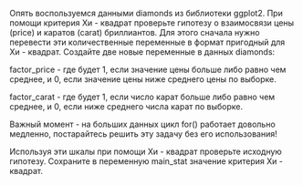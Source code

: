 Опять воспользуемся данными diamonds из библиотеки ggplot2. При помощи критерия Хи - квадрат проверьте гипотезу о взаимосвязи цены (price) и каратов (carat) бриллиантов. Для этого сначала нужно перевести эти количественные переменные в формат пригодный для Хи - квадрат. Создайте две новые переменные в данных diamonds:

factor_price - где будет 1, если значение цены больше либо равно чем среднее, и 0, если значение цены ниже среднего цены по выборке.

factor_carat - где будет 1, если число карат больше либо равно чем среднее,  и 0, если ниже среднего числа карат по выборке.

Важный момент - на больших данных цикл for() работает довольно медленно, постарайтесь решить эту задачу без его использования!

Используя эти шкалы при помощи Хи - квадрат проверьте исходную гипотезу. Сохраните в переменную main_stat значение критерия  Хи - квадрат.